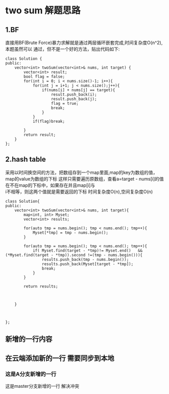 #  two sum 解题思路
## 1.BF
直接用BF(Brute Force)暴力求解就是通过两层循环嵌套完成,时间复杂度O(n^2),本题虽然可以
通过，但不是一个好的方法，贴出代码如下:
```
class Solution {
public:
    vector<int> twoSum(vector<int>& nums, int target) {
        vector<int> result;
        bool flag = false;
        for(int i = 0; i < nums.size()-1; i++){
            for(int j = i+1; j < nums.size();j++){
                if(nums[i] + nums[j] == target){
                    result.push_back(i);
                    result.push_back(j);
                    flag = true;
                    break;
                }
            }
            if(flag)break;
            
        }
        return result;
    }
};
```
## 2.hash table
采用以时间换空间的方法，把数组存到一个map里面,map的key为数组的值，map的value为数组的下标
这样只需要遍历原数组，查看a=target - nums[i]的值在不在map的下标中，如果存在并且map[i]与  
i不相等，则这两个值就是需要返回的下标
时间复杂度O(n),空间复杂度O(n)
```
class Solution{
public:
    vector<int> twoSum(vector<int>& nums, int target){
        map<int, int> Myset;
        vector<int> results;
        
        for(auto tmp = nums.begin(); tmp < nums.end(); tmp++){
            Myset[*tmp] = tmp - nums.begin();
        }
        
        for(auto tmp = nums.begin(); tmp < nums.end(); tmp++){
            if( Myset.find(target - *tmp)!= Myset.end()   && (*Myset.find(target - *tmp)).second !=(tmp - nums.begin())){
                results.push_back(tmp - nums.begin());
                results.push_back(Myset[target - *tmp]);
                break;
            }
        }
        
        return results;
        
        
        
    }
    
    
    
};
```
## 新增的一行内容
## 在云端添加新的一行 需要同步到本地
### 这是A分支新增的一行

这是master分支新增的一行 解决冲突




